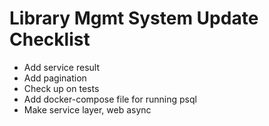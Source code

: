 # Library Mgmt System Update Checklist

- Add service result
- Add pagination
- Check up on tests
- Add docker-compose file for running psql
- Make service layer, web async

